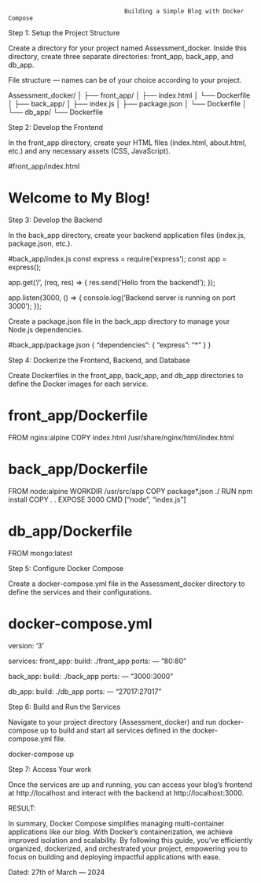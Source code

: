                                      Building a Simple Blog with Docker Compose
                                     
Step 1: Setup the Project Structure

Create a directory for your project named Assessment_docker. Inside this directory, create three separate directories: front_app, back_app, and db_app.

File structure — names can be of your choice according to your project.

Assessment_docker/
│
├── front_app/
│ ├── index.html
│ └── Dockerfile
│
├── back_app/
│ ├── index.js
│ ├── package.json
│ └── Dockerfile
│
└── db_app/
└── Dockerfile

Step 2: Develop the Frontend

In the front_app directory, create your HTML files (index.html, about.html, etc.) and any necessary assets (CSS, JavaScript).

#front_app/index.html
<!DOCTYPE html>
<html lang=”en”>
<head>
<meta charset=”UTF-8">
<meta name=”viewport” content=”width=device-width, initial-scale=1.0">
<title>My Blog</title>
</head>
<body>
<h1>Welcome to My Blog!</h1>
<! — Your content goes here →
</body>
</html>

Step 3: Develop the Backend

In the back_app directory, create your backend application files (index.js, package.json, etc.).

#back_app/index.js
const express = require(‘express’);
const app = express();

app.get(‘/’, (req, res) => {
res.send(‘Hello from the backend!’);
});

app.listen(3000, () => {
console.log(‘Backend server is running on port 3000’);
});

Create a package.json file in the back_app directory to manage your Node.js dependencies.

#back_app/package.json
{
“dependencies”: {
“express”: “*”
}
}

Step 4: Dockerize the Frontend, Backend, and Database

Create Dockerfiles in the front_app, back_app, and db_app directories to define the Docker images for each service.

# front_app/Dockerfile
FROM nginx:alpine
COPY index.html /usr/share/nginx/html/index.html

# back_app/Dockerfile
FROM node:alpine
WORKDIR /usr/src/app
COPY package*.json ./
RUN npm install
COPY . .
EXPOSE 3000
CMD [“node”, “index.js”]

# db_app/Dockerfile
FROM mongo:latest

Step 5: Configure Docker Compose

Create a docker-compose.yml file in the Assessment_docker directory to define the services and their configurations.

# docker-compose.yml
version: ‘3’

services:
front_app:
build: ./front_app
ports:
— “80:80”

back_app:
build: ./back_app
ports:
— “3000:3000”

db_app:
build: ./db_app
ports:
— “27017:27017”

Step 6: Build and Run the Services

Navigate to your project directory (Assessment_docker) and run docker-compose up to build and start all services defined in the docker-compose.yml file.

docker-compose up

Step 7: Access Your work

Once the services are up and running, you can access your blog’s frontend at http://localhost and interact with the backend at http://localhost:3000.

RESULT:

In summary, Docker Compose simplifies managing multi-container applications like our blog. With Docker’s containerization, we achieve improved isolation and scalability. By following this guide, you’ve efficiently organized, dockerized, and orchestrated your project, empowering you to focus on building and deploying impactful applications with ease.

Dated: 27th of March — 2024
